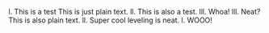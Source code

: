 l. This is a test
This is just plain text.
ll. This is also a test.
lll. Whoa!
lll. Neat?
This is also plain text.
ll. Super cool leveling is neat.
l. WOOO!
